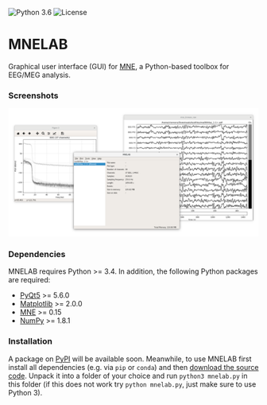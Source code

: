 ![Python 3.6](https://img.shields.io/badge/python-3.6-green.svg)
![License](https://img.shields.io/badge/license-BSD-green.svg)

MNELAB
======

Graphical user interface (GUI) for [MNE](https://github.com/mne-tools/mne-python), a Python-based toolbox for EEG/MEG analysis.

### Screenshots

![](mnelab.png)

### Dependencies
MNELAB requires Python >= 3.4. In addition, the following Python packages are required:
- [PyQt5](https://www.riverbankcomputing.com/software/pyqt/download5) >= 5.6.0
- [Matplotlib](https://matplotlib.org/) >= 2.0.0
- [MNE](https://github.com/mne-tools/mne-python) >= 0.15
- [NumPy](http://www.numpy.org/) >= 1.8.1

### Installation
A package on [PyPI](https://pypi.python.org/pypi) will be available soon. Meanwhile, to use MNELAB first install all dependencies (e.g. via `pip` or `conda`) and then [download the source code](https://github.com/cbrnr/mnelab/archive/master.zip). Unpack it into a folder of your choice and run `python3 mnelab.py` in this folder (if this does not work try `python mnelab.py`, just make sure to use Python 3).
